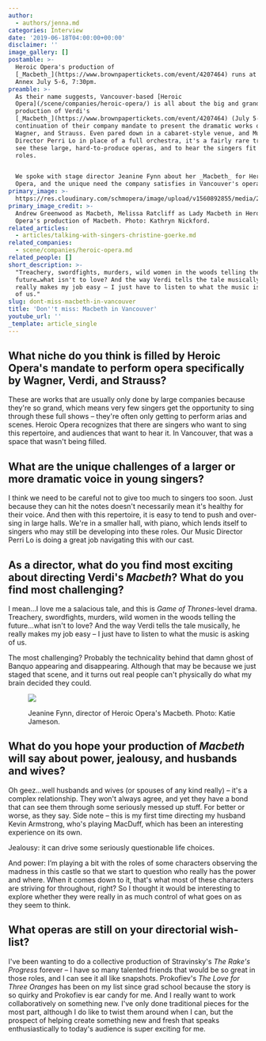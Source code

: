 ```yaml
---
author:
  - authors/jenna.md
categories: Interview
date: '2019-06-18T04:00:00+00:00'
disclaimer: ''
image_gallery: []
postamble: >-
  Heroic Opera's production of
  [_Macbeth_](https://www.brownpapertickets.com/event/4207464) runs at Orpheum
  Annex July 5-6, 7:30pm.
preamble: >-
  As their name suggests, Vancouver-based [Heroic
  Opera](/scene/companies/heroic-opera/) is all about the big and grand. Their
  production of Verdi's
  [_Macbeth_](https://www.brownpapertickets.com/event/4207464) (July 5-6) is a
  continuation of their company mandate to present the dramatic works of Verdi,
  Wagner, and Strauss. Even pared down in a cabaret-style venue, and Music
  Director Perri Lo in place of a full orchestra, it's a fairly rare treat to
  see these large, hard-to-produce operas, and to hear the singers fit for their
  roles.


  We spoke with stage director Jeanine Fynn about her _Macbeth_ for Heroic
  Opera, and the unique need the company satisfies in Vancouver's opera scene.
primary_image: >-
  https://res.cloudinary.com/schmopera/image/upload/v1560892855/media/2019/06/sqMacbeth.jpg
primary_image_credit: >-
  Andrew Greenwood as Macbeth, Melissa Ratcliff as Lady Macbeth in Heroic
  Opera's production of Macbeth. Photo: Kathryn Nickford.
related_articles:
  - articles/talking-with-singers-christine-goerke.md
related_companies:
  - scene/companies/heroic-opera.md
related_people: []
short_description: >-
  "Treachery, swordfights, murders, wild women in the woods telling the
  future…what isn't to love? And the way Verdi tells the tale musically, he
  really makes my job easy – I just have to listen to what the music is asking
  of us."
slug: dont-miss-macbeth-in-vancouver
title: 'Don''t miss: Macbeth in Vancouver'
youtube_url: ''
_template: article_single
---
```


## What niche do you think is filled by Heroic Opera's mandate to perform opera specifically by Wagner, Verdi, and Strauss?

These are works that are usually only done by large companies because they're so grand, which means very few singers get the opportunity to sing through these full shows – they're often only getting to perform arias and scenes. Heroic Opera recognizes that there are singers who want to sing this repertoire, and audiences that want to hear it. In Vancouver, that was a space that wasn't being filled.

## What are the unique challenges of a larger or more dramatic voice in young singers?

I think we need to be careful not to give too much to singers too soon. Just because they can hit the notes doesn't necessarily mean it's healthy for their voice. And then with this repertoire, it is easy to tend to push and over-sing in large halls. We're in a smaller hall, with piano, which lends itself to singers who may still be developing into these roles. Our Music Director Perri Lo is doing a great job navigating this with our cast.

## As a director, what do you find most exciting about directing Verdi's _Macbeth_? What do you find most challenging?

I mean…I love me a salacious tale, and this is _Game of Thrones_-level drama. Treachery, swordfights, murders, wild women in the woods telling the future…what isn't to love? And the way Verdi tells the tale musically, he really makes my job easy – I just have to listen to what the music is asking of us.

The most challenging? Probably the technicality behind that damn ghost of Banquo appearing and disappearing. Although that may be because we just staged that scene, and it turns out real people can't physically do what my brain decided they could.

<figure data-type="image">

![](https://res.cloudinary.com/schmopera/image/upload/v1560892902/media/2019/06/JeanineFynn-KatieCross.jpg)

<figcaption>Jeanine Fynn, director of Heroic Opera's Macbeth. Photo: Katie Jameson.</figcaption>

</figure>

## What do you hope your production of _Macbeth_ will say about power, jealousy, and husbands and wives?

Oh geez…well husbands and wives (or spouses of any kind really) – it's a complex relationship. They won't always agree, and yet they have a bond that can see them through some seriously messed up stuff. For better or worse, as they say. Side note – this is my first time directing my husband Kevin Armstrong, who's playing MacDuff, which has been an interesting experience on its own.

Jealousy: it can drive some seriously questionable life choices.

And power: I’m playing a bit with the roles of some characters observing the madness in this castle so that we start to question who really has the power and where. When it comes down to it, that's what most of these characters are striving for throughout, right? So I thought it would be interesting to explore whether they were really in as much control of what goes on as they seem to think.

## What operas are still on your directorial wish-list?

I've been wanting to do a collective production of Stravinsky's _The Rake's Progress_ forever – I have so many talented friends that would be so great in those roles, and I can see it all like snapshots. Prokofiev's _The Love for Three Oranges_ has been on my list since grad school because the story is so quirky and Prokofiev is ear candy for me. And I really want to work collaboratively on something new. I've only done traditional pieces for the most part, although I do like to twist them around when I can, but the prospect of helping create something new and fresh that speaks enthusiastically to today's audience is super exciting for me.
